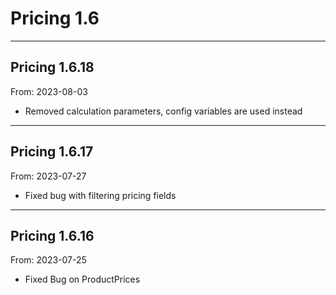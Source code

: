 # Pricing 1.6


---

## Pricing 1.6.18
From: 2023-08-03

* Removed calculation parameters, config variables are used instead

---

## Pricing 1.6.17
From: 2023-07-27

* Fixed bug with filtering pricing fields

---

## Pricing 1.6.16
From: 2023-07-25

* Fixed Bug on ProductPrices